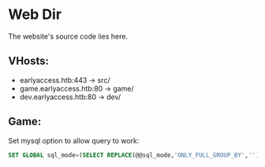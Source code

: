 # Web Dir

The website's source code lies here.

## VHosts:
- earlyaccess.htb:443 	  -> src/
- game.earlyaccess.htb:80 -> game/
- dev.earlyaccess.htb:80  -> dev/

## Game:
Set mysql option to allow query to work:
```sql
SET GLOBAL sql_mode=(SELECT REPLACE(@@sql_mode,'ONLY_FULL_GROUP_BY',''));
```